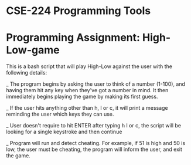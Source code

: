 # CSE-224 Programming Tools
# Programming Assignment: High-Low-game

This is a bash script that will play High-Low against the user with the following details:

_ The program begins by asking the user to think of a number (1-100), and having them hit any key when they've got a number in mind. 
It then immediately begins playing the game by making its first guess.

_ If the user hits anything other than h, l or c, it will print a message reminding the user which keys they can use.

_ User doesn't require to hit ENTER after typing h l or c, the script will be looking for a single keystroke and then continue

_ Program will run and detect cheating. For example, if 51 is high and 50 is low, the user must be cheating, the program will inform the user, and exit the game.
